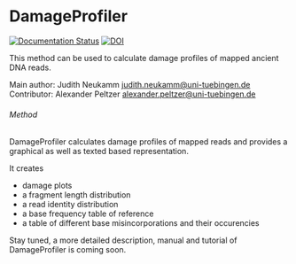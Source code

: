 # DamageProfiler
[![Documentation Status](https://readthedocs.org/projects/damageprofiler/badge/?version=latest)](http://damageprofiler.readthedocs.io/en/latest/?badge=latest)
[![DOI](https://zenodo.org/badge/84447018.svg)](https://zenodo.org/badge/latestdoi/84447018)

This method can be used to calculate damage profiles of mapped ancient DNA reads. 

Main author: Judith Neukamm <judith.neukamm@uni-tuebingen.de>
Contributor: Alexander Peltzer <alexander.peltzer@uni-tuebingen.de>

###### Method
DamageProfiler calculates damage profiles of mapped reads and provides a 
graphical as well as texted based representation. 

It creates 
- damage plots
- a fragment length distribution
- a read identity distribution 
- a base frequency table of reference 
- a table of different base misincorporations and their occurencies

Stay tuned, a more detailed description, manual and tutorial of DamageProfiler is coming soon.



